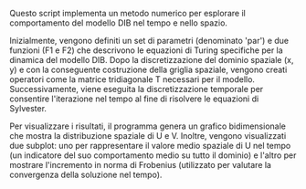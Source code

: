Questo script implementa un metodo numerico per esplorare il comportamento del modello DIB nel tempo e nello spazio.

Inizialmente, vengono definiti un set di parametri (denominato 'par') e due funzioni (F1 e F2) che descrivono le equazioni di Turing specifiche per la dinamica del modello DIB.
Dopo la discretizzazione del dominio spaziale (x, y) e con la conseguente costruzione della griglia spaziale, vengono creati operatori come la matrice tridiagonale T
necessari per il modello.
Successivamente, viene eseguita la discretizzazione temporale per consentire l'iterazione nel tempo al fine di risolvere le equazioni di Sylvester.

Per visualizzare i risultati, il programma genera un grafico bidimensionale che mostra la distribuzione spaziale di U e V. 
 Inoltre, vengono visualizzati due subplot: uno per rappresentare il valore medio spaziale di U nel tempo (un indicatore del suo comportamento medio su tutto il dominio) 
 e l'altro per mostrare l'incremento in norma di Frobenius (utilizzato per valutare la convergenza della soluzione nel tempo).
